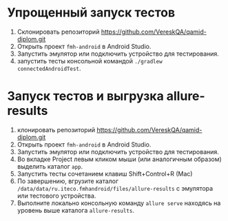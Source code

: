# Упрощенный запуск тестов
 
1. Склонировать репозиторий https://github.com/VereskQA/qamid-diplom.git
2. Открыть проект `fmh-android` в Android Studio.
3. Запустить эмулятор или подключить устройство для тестирования.
4. запустить тесты консольной командой `./gradlew connectedAndroidTest`.

# Запуск тестов и выгрузка allure-results

1. клонировать репозиторий https://github.com/VereskQA/qamid-diplom.git
2. Открыть проект `fmh-android` в Android Studio.
3. Запустить эмулятор или подключить устройство для тестирования.
4. Во вкладке Project левым кликом мыши (или аналогичным образом) выделить каталог `app`.
5. Запустить тесты сочетанием клавиш Shift+Control+R (Mac) 
6. По завершению, вгрузите каталог `/data/data/ru.iteco.fmhandroid/files/allure-results` с эмулятора или тестового устройства.
7. Выполните локально консольную команду `allure serve` находясь на уровень выше каталога `allure-results`.
